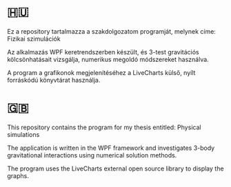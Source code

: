 # :hungary:

Ez a repository tartalmazza a szakdolgozatom programját, melynek címe: Fizikai szimulációk

Az alkalmazás WPF keretrendszerben készült, és 3-test gravitációs kölcsönhatásait vizsgálja, numerikus megoldó módszereket használva.

A program a grafikonok megjelenítéséhez a LiveCharts külső, nyílt forráskódú könyvtárat használja.

# :uk:

This repository contains the program for my thesis entitled: Physical simulations

The application is written in the WPF framework and investigates 3-body gravitational interactions using numerical solution methods.

The program uses the LiveCharts external open source library to display the graphs.

